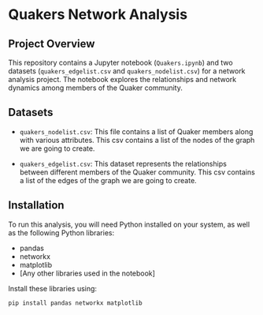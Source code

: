 # Quakers Network Analysis

## Project Overview

This repository contains a Jupyter notebook (`Quakers.ipynb`) and two datasets (`quakers_edgelist.csv` and `quakers_nodelist.csv`) for a network analysis project. The notebook explores the relationships and network dynamics among members of the Quaker community.

## Datasets

- `quakers_nodelist.csv`: This file contains a list of Quaker members along with various attributes. This csv contains a list of the nodes of the graph we are going to create. 

- `quakers_edgelist.csv`: This dataset represents the relationships between different members of the Quaker community. This csv contains a list of the edges of the graph we are going to create. 


## Installation

To run this analysis, you will need Python installed on your system, as well as the following Python libraries:

- pandas
- networkx
- matplotlib
- [Any other libraries used in the notebook]

Install these libraries using:

```bash
pip install pandas networkx matplotlib
